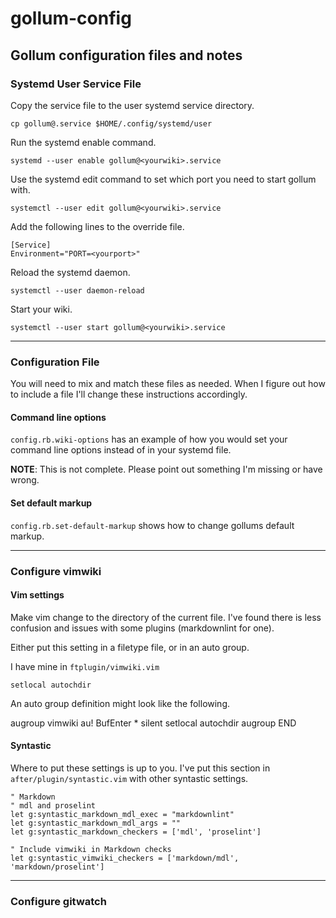 # gollum-config

## Gollum configuration files and notes

### Systemd User Service File

Copy the service file to the user systemd service directory.

    cp gollum@.service $HOME/.config/systemd/user

Run the systemd enable command.

    systemd --user enable gollum@<yourwiki>.service

Use the systemd edit command to set which port you need to start gollum with.

    systemctl --user edit gollum@<yourwiki>.service

Add the following lines to the override file.

    [Service]
    Environment="PORT=<yourport>"

Reload the systemd daemon.

    systemctl --user daemon-reload

Start your wiki.

    systemctl --user start gollum@<yourwiki>.service

---
### Configuration File

You will need to mix and match these files as needed. When I figure out how
to include a file I'll change these instructions accordingly.

#### Command line options

`config.rb.wiki-options` has an example of how you would set your command line
options instead of in your systemd file.

**NOTE**: This is not complete. Please point out something I'm missing or have wrong.

#### Set default markup

`config.rb.set-default-markup` shows how to change gollums default markup.

---
### Configure vimwiki

#### Vim settings

Make vim change to the directory of the current file. I've found there is less
confusion and issues with some plugins (markdownlint for one).

Either put this setting in a filetype file, or in an auto group.

I have mine in `ftplugin/vimwiki.vim`

    setlocal autochdir

An auto group definition might look like the following.

  augroup vimwiki
    au! BufEnter * silent setlocal autochdir
  augroup END

#### Syntastic

Where to put these settings is up to you. I've put this section in
`after/plugin/syntastic.vim` with other syntastic settings.

    " Markdown
    " mdl and proselint
    let g:syntastic_markdown_mdl_exec = "markdownlint"
    let g:syntastic_markdown_mdl_args = ""
    let g:syntastic_markdown_checkers = ['mdl', 'proselint']

    " Include vimwiki in Markdown checks
    let g:syntastic_vimwiki_checkers = ['markdown/mdl', 'markdown/proselint']

---
### Configure gitwatch
